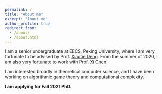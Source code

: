```yaml
---
permalink: /
title: "About me"
excerpt: "About me"
author_profile: true
redirect_from: 
  - /about/
  - /about.html
---
```

I am a senior undergraduate at EECS, Peking University, where I am very fortunate to be advised by Prof. [Xiaotie Deng](https://cfcs.pku.edu.cn/english/people/faculty/xiaotiedeng/index.htm). From the summer of 2020, I am also very fortunate to work with Prof. [Xi Chen](http://www.cs.columbia.edu/~xichen/Homepage/Welcome.html).

I am interested broadly in theoretical computer science, and I have been working on algorithmic game theory and computational complexity.

**I am applying for Fall 2021 PhD.**

